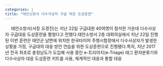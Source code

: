 ```yaml
---
categories: j
title: "태안소방서 다수사상자 구급 대응 도상훈련"
---
```

&nbsp;&nbsp;&nbsp;&nbsp; 태안소방서(서장 오경진)는 지난 22일 구급대원 40여명이 참석한 가운데 다수사상자 구급대응 도상훈련을 펼쳤다고 전했다.태안소방서 2층 대회의실에서 지난 22일 진행된 이번 훈련은 태안군 남면에 위치한 한국타이어 주행시험장에서 다수사상자가 발생한 상황을 가정, 구급대의 대응 방안 연습을 위한 도상훈련으로 진행됐다.특히, 지난 2017년 전국 최초로 충청남도가 도입해 사용 중인 e-트리아지(e-Triage) 태그 환자분류기와 다수사상자 대응 도상훈련 키트를 사용, 체계적인 대응과 통합 대응